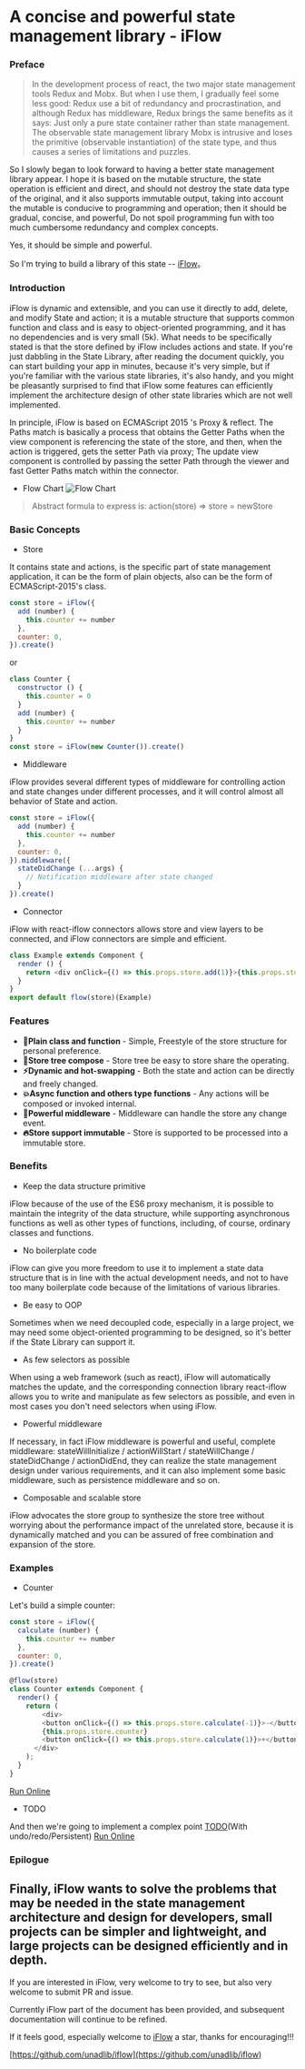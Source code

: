 # A concise and powerful state management library - iFlow

### Preface

> In the development process of react, the two major state management tools Redux and Mobx. But when I use them, I gradually feel some less good: Redux use a bit of redundancy and procrastination, and although Redux has middleware, Redux brings the same benefits as it says: Just only a pure state container rather than state management. The observable state management library Mobx is intrusive and loses the primitive (observable instantiation) of the state type, and thus causes a series of limitations and puzzles.

So I slowly began to look forward to having a better state management library appear. I hope it is based on the mutable structure, the state operation is efficient and direct, and should not destroy the state data type of the original, and it also supports immutable output, taking into account the mutable is conducive to programming and operation; then it should be gradual, concise, and powerful, Do not spoil programming fun with too much cumbersome redundancy and complex concepts.

Yes, it should be simple and powerful.

So I'm trying to build a library of this state -- [iFlow](https://github.com/unadlib/iflow)。

### Introduction

iFlow is dynamic and extensible, and you can use it directly to add, delete, and modify State and action; it is a mutable structure that supports common function and class and is easy to object-oriented programming, and it has no dependencies and is very small (5k). What needs to be specifically stated is that the store defined by iFlow includes actions and state. If you're just dabbling in the State Library, after reading the document quickly, you can start building your app in minutes, because it's very simple, but if you're familiar with the various state libraries, it's also handy, and you might be pleasantly surprised to find that iFlow some features can efficiently implement the architecture design of other state libraries which are not well implemented.

In principle, iFlow is based on ECMAScript 2015 's Proxy & reflect. The Paths match is basically a process that obtains the Getter Paths when the view component is referencing the state of the store, and then, when the action is triggered, gets the setter Path via proxy; The update view component is controlled by passing the setter Path through the viewer and fast Getter Paths match within the connector.

* Flow Chart
![Flow Chart](https://raw.githubusercontent.com/unadlib/iflow/master/assets/flowChart.png)

> Abstract formula to express is: action(store) => store = newStore

### Basic Concepts

* Store

It contains state and actions, is the specific part of state management application, it can be the form of plain objects, also can be the form of ECMAScript-2015's class.

```javascript
const store = iFlow({
  add (number) {
    this.counter += number
  },
  counter: 0,
}).create()
```

or

```javascript
class Counter {
  constructor () {
    this.counter = 0
  }
  add (number) {
    this.counter += number
  }
}
const store = iFlow(new Counter()).create()
```

* Middleware

iFlow provides several different types of middleware for controlling action and state changes under different processes, and it will control almost all behavior of State and action.

```javascript
const store = iFlow({
  add (number) {
    this.counter += number
  },
  counter: 0,
}).middleware({
  stateDidChange (...args) {
    // Notification middleware after state changed
  }
}).create()
```

* Connector

iFlow with react-iflow connectors allows store and view layers to be connected, and iFlow connectors are simple and efficient.

```javascript
class Example extends Component {
  render () {
    return <div onClick={() => this.props.store.add(1)}>{this.props.store.counter}</div>
  }
}
export default flow(store)(Example)
```

### Features
* **🎯Plain class and function** - Simple, Freestyle of the store structure for personal preference.
* **🏬Store tree compose** - Store tree be easy to store share the operating.
* **⚡Dynamic and hot-swapping** - Both the state and action can be directly and freely changed.
* **💥Async function and others type functions** - Any actions will be composed or invoked internal.
* **🚀Powerful middleware** - Middleware can handle the store any change event.
* **🔥Store support immutable** - Store is supported to be processed into a immutable store.

### Benefits

* Keep the data structure primitive

iFlow because of the use of the ES6 proxy mechanism, it is possible to maintain the integrity of the data structure, while supporting asynchronous functions as well as other types of functions, including, of course, ordinary classes and functions.

* No boilerplate code

iFlow can give you more freedom to use it to implement a state data structure that is in line with the actual development needs, and not to have too many boilerplate code because of the limitations of various libraries.
 

* Be easy to OOP

Sometimes when we need decoupled code, especially in a large project, we may need some object-oriented programming to be designed, so it's better if the State Library can support it.

* As few selectors as possible

When using a web framework (such as react), iFlow will automatically matches the update, and the corresponding connection library react-iflow allows you to write and manipulate as few selectors as possible, and even in most cases you don't need selectors when using iFlow.

* Powerful middleware

If necessary, in fact iFlow middleware is powerful and useful, complete middleware: stateWillInitialize / actionWillStart / stateWillChange / stateDidChange / actionDidEnd, they can realize the state management design under various requirements, and it can also implement some basic middleware, such as persistence middleware and so on.

* Composable and scalable store

iFlow advocates the store group to synthesize the store tree without worrying about the performance impact of the unrelated store, because it is dynamically matched and you can be assured of free combination and expansion of the store.

### Examples

* Counter

Let's build a simple counter:

```javascript
const store = iFlow({
  calculate (number) {
    this.counter += number
  },
  counter: 0,
}).create()

@flow(store)
class Counter extends Component {
  render() {
    return (
        <div>
        <button onClick={() => this.props.store.calculate(-1)}>-</button>
        {this.props.store.counter}
        <button onClick={() => this.props.store.calculate(1)}>+</button>
      </div>
    );
  }
}
```
[Run Online](https://jsfiddle.net/unadlib/03ukqj5L/)

* TODO

And then we're going to implement a complex point [TODO](https://github.com/unadlib/iflow/tree/master/examples/todo)(With undo/redo/Persistent)
[Run Online](https://jsfiddle.net/unadlib/6wabhdqp/)

### Epilogue

Finally, iFlow wants to solve the problems that may be needed in the state management architecture and design for developers, small projects can be simpler and lightweight, and large projects can be designed efficiently and in depth.
---

If you are interested in iFlow, very welcome to try to see, but also very welcome to submit PR and issue.

Currently iFlow part of the document has been provided, and subsequent documentation will continue to be refined.

If it feels good, especially welcome to [iFlow](https://github.com/unadlib/iflow) a star, thanks for encouraging!!!

[https://github.com/unadlib/iflow](https://github.com/unadlib/iflow)
